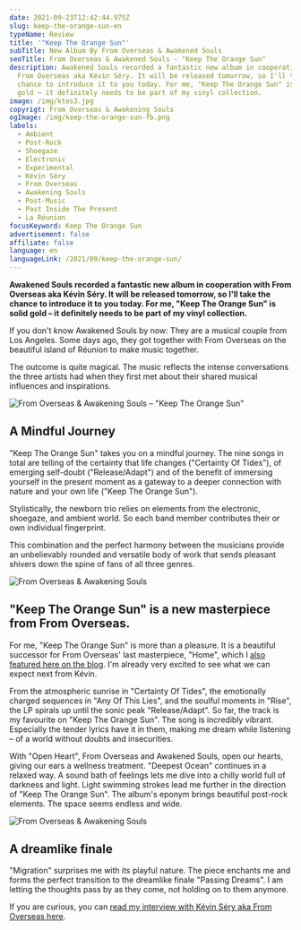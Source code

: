 ```yaml
---
date: 2021-09-23T12:42:44.975Z
slug: keep-the-orange-sun-en
typeName: Review
title: '"Keep The Orange Sun"'
subTitle: New Album By From Overseas & Awakened Souls
seoTitle: From Overseas & Awakened Souls - "Keep The Orange Sun"
description: Awakened Souls recorded a fantastic new album in cooperation with
  From Overseas aka Kévin Séry. It will be released tomorrow, so I'll take the
  chance to introduce it to you today. For me, "Keep The Orange Sun" is solid
  gold – it definitely needs to be part of my vinyl collection.
image: /img/ktos3.jpg
copyrigt: From Overseas & Awakening Souls
ogImage: /img/keep-the-orange-sun-fb.png
labels:
  - Ambient
  - Post-Rock
  - Shoegaze
  - Electronic
  - Experimental
  - Kévin Séry
  - From Overseas
  - Awakening Souls
  - Post-Music
  - Past Inside The Present
  - La Réunion
focusKeyword: Keep The Orange Sun
advertisement: false
affiliate: false
language: en
languageLink: /2021/09/keep-the-orange-sun/
---
```

**Awakened Souls recorded a fantastic new album in cooperation with From Overseas aka Kévin Séry. It will be released tomorrow, so I'll take the chance to introduce it to you today. For me, "Keep The Orange Sun" is solid gold – it definitely needs to be part of my vinyl collection.**

If you don't know Awakened Souls by now: They are a musical couple from Los Angeles. Some days ago, they got together with From Overseas on the beautiful island of Réunion to make music together.

The outcome is quite magical. The music reflects the intense conversations the three artists had when they first met about their shared musical influences and inspirations.

![From Overseas & Awakening Souls – "Keep The Orange Sun"](/img/keep-the-orange-sun.jpg "From Overseas & Awakening Souls – \"Keep The Orange Sun\"")

## A Mindful Journey

"Keep The Orange Sun" takes you on a mindful journey. The nine songs in total are telling of the certainty that life changes ("Certainty Of Tides"), of emerging self-doubt ("Release/Adapt") and of the benefit of immersing yourself in the present moment as a gateway to a deeper connection with nature and your own life ("Keep The Orange Sun").

Stylistically, the newborn trio relies on elements from the electronic, shoegaze, and ambient world. So each band member contributes their or own individual fingerprint.

This combination and the perfect harmony between the musicians provide an unbelievably rounded and versatile body of work that sends pleasant shivers down the spine of fans of all three genres.

![From Overseas & Awakening Souls](/img/ktos2.jpg "From Overseas & Awakening Souls")

## "Keep The Orange Sun" is a new masterpiece from From Overseas.

For me, "Keep The Orange Sun" is more than a pleasure. It is a beautiful successor for From Overseas' last masterpiece, "Home", which I [also featured here on the blog](/2020/04/from-overseas-interview-en). I'm already very excited to see what we can expect next from Kévin.

From the atmospheric sunrise in "Certainty Of Tides", the emotionally charged sequences in "Any Of This Lies", and the soulful moments in "Rise", the LP spirals up until the sonic peak "Release/Adapt". So far, the track is my favourite on "Keep The Orange Sun". The song is incredibly vibrant. Especially the tender lyrics have it in them, making me dream while listening – of a world without doubts and insecurities.

With "Open Heart", From Overseas and Awakened Souls, open our hearts, giving our ears a wellness treatment. "Deepest Ocean" continues in a relaxed way. A sound bath of feelings lets me dive into a chilly world full of darkness and light. Light swimming strokes lead me further in the direction of "Keep The Orange Sun". The album's eponym brings beautiful post-rock elements. The space seems endless and wide.

![From Overseas & Awakening Souls](/img/ktos1.jpg "From Overseas & Awakening Souls")

## A dreamlike finale

"Migration" surprises me with its playful nature. The piece enchants me and forms the perfect transition to the dreamlike finale "Passing Dreams". I am letting the thoughts pass by as they come, not holding on to them anymore.

If you are curious, you can [read my interview with Kévin Séry aka From Overseas here](/2020/04/from-overseas-interview-en).